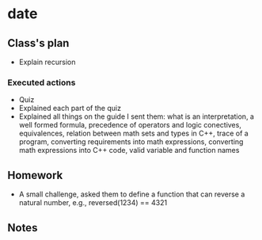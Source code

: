# date #

## Class's plan ##
- Explain recursion

### Executed actions ##
- Quiz
- Explained each part of the quiz
- Explained all things on the guide I sent them: what is an interpretation, a well formed
  formula, precedence of operators and logic conectives, equivalences, relation between
  math sets and types in C++, trace of a program, converting requirements into math
  expressions, converting math expressions into C++ code, valid variable and function
  names

## Homework ##
- A small challenge, asked them to define a function that can reverse a natural number,
  e.g., reversed(1234) == 4321

## Notes ##
